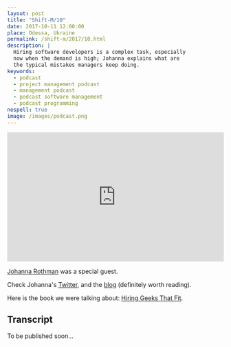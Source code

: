 ```yaml
---
layout: post
title: "Shift-M/10"
date: 2017-10-11 12:00:00
place: Odessa, Ukraine
permalink: /shift-m/2017/10.html
description: |
  Hiring software developers is a complex task, especially
  now when the demand is high; Johanna explains what are
  the typical mistakes managers keep doing.
keywords:
  - podcast
  - project management podcast
  - management podcast
  - podcast software management
  - podcast programming
nospell: true
image: /images/podcast.png
---
```


<iframe width="100%" height="300" scrolling="no" frameborder="no" src="https://w.soundcloud.com/player/?url=https%3A//api.soundcloud.com/tracks/346429643%3Fsecret_token%3Ds-ez8Rv&amp;color=%23ff5500&amp;auto_play=false&amp;hide_related=false&amp;show_comments=true&amp;show_user=true&amp;show_reposts=false&amp;show_teaser=true&amp;visual=true"></iframe>

[Johanna Rothman](https://www.jrothman.com/) was a special guest.

Check Johanna's [Twitter](https://twitter.com/johannarothman),
and the [blog](https://www.jrothman.com/) (definitely worth reading).

Here is the book we were talking about:
[Hiring Geeks That Fit](http://amzn.to/2hBZ17W).

## Transcript

To be published soon...
